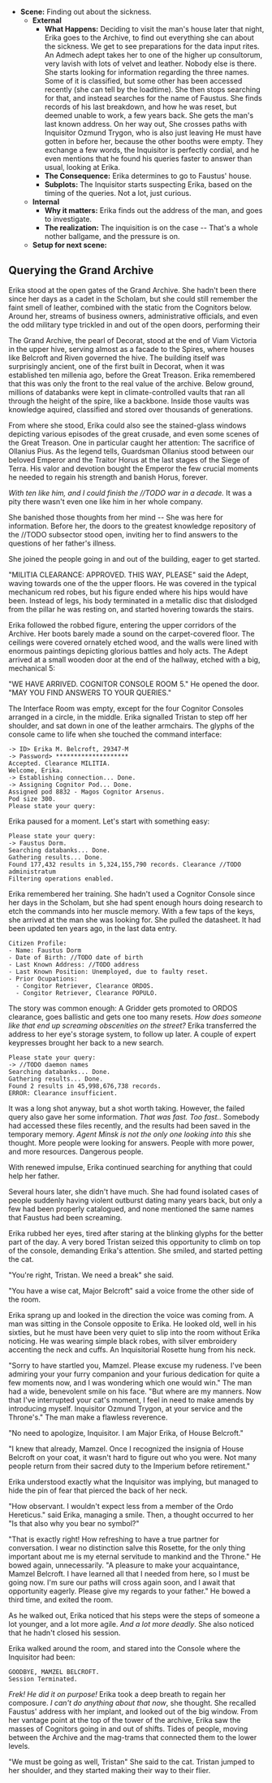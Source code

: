 - **Scene:** Finding out about the sickness.
  - **External**
    - **What Happens:** Deciding to visit the man's house later that night, Erika goes to the Archive, to find out everything she can about the sickness. We get to see preparations for the data input rites. An Admech adept takes her to one of the higher up consultorum, very lavish with lots of velvet and leather. Nobody else is there. She starts looking for information regarding the three names. Some of it is classified, but some other has been accessed recently (she can tell by the loadtime). She then stops searching for that, and instead searches for the name of Faustus. She finds records of his last breakdown, and how he was reset, but deemed unable to work, a few years back. She gets the man's last known address. On her way out, She crosses paths with Inquisitor Ozmund Trygon, who is also just leaving He must have gotten in before her, because the other booths were empty. They exchange a few words, the Inquisitor is perfectly cordial, and he even mentions that he found his queries faster to answer than usual, looking at Erika.
    - **The Consequence:** Erika determines to go to Faustus' house.
    - **Subplots:** The Inquisitor starts suspecting Erika, based on the timing of the queries. Not a lot, just curious.
  - **Internal**
    - **Why it matters:** Erika finds out the address of the man, and goes to investigate.
    - **The realization:** The inquisition is on the case -- That's a whole nother ballgame, and the pressure is on.
  - **Setup for next scene:**

Querying the Grand Archive
--------------------------

Erika stood at the open gates of the Grand Archive. She hadn't been there since her days as a cadet in the Scholam, but she could still remember the faint smell of leather, combined with the static from the Cognitors below. Around her, streams of business owners, administrative officials, and even the odd military type trickled in and out of the open doors, performing their 

The Grand Archive, the pearl of Decorat, stood at the end of Viam Victoria in the upper hive, serving almost as a facade to the Spires, where houses like Belcroft and Riven governed the hive. The building itself was surprisingly ancient, one of the first built in Decorat, when it was established ten millenia ago, before the Great Treason. Erika remembered that this was only the front to the real value of the archive. Below ground, millions of databanks were kept in climate-controlled vaults that ran all through the height of the spire, like a backbone. Inside those vaults was knowledge aquired, classified and stored over thousands of generations.

From where she stood, Erika could also see the stained-glass windows depicting various episodes of the great crusade, and even some scenes of the Great Treason. One in particular caught her attention: The sacrifice of Ollanius Pius. As the legend tells, Guardsman Ollanius stood between our beloved Emperor and the Traitor Horus at the last stages of the Siege of Terra. His valor and devotion bought the Emperor the few crucial moments he needed to regain his strength and banish Horus, forever.

_With ten like him, and I could finish the //TODO war in a decade._ It was a pity there wasn't even one like him in her whole company.

She banished those thoughts from her mind -- She was here for information. Before her, the doors to the greatest knowledge repository of the //TODO subsector stood open, inviting her to find answers to the questions of her father's illness.

She joined the people going in and out of the building, eager to get started.


"MILITIA CLEARANCE: APPROVED. THIS WAY, PLEASE" said the Adept, waving towards one of the  the upper floors. He was covered in the typical mechanicum red robes, but his figure ended where his hips would have been. Instead of legs, his body terminated in a metallic disc that dislodged from the pillar he was resting on, and started hovering towards the stairs. 

Erika followed the robbed figure, entering the upper corridors of the Archive. Her boots barely made a sound on the carpet-covered floor. The ceilings were covered ornately etched wood, and the walls were lined with enormous paintings depicting glorious battles and holy acts. The Adept arrived at a small wooden door at the end of the hallway, etched with a big, mechanical 5:

"WE HAVE ARRIVED. COGNITOR CONSOLE ROOM 5." He opened the door. "MAY YOU FIND ANSWERS TO YOUR QUERIES."

The Interface Room was empty, except for the four Cognitor Consoles arranged in a circle, in the middle. Erika signalled Tristan to step off her shoulder, and sat down in one of the leather armchairs. The glyphs of the console came to life when she touched the command interface: 

```
-> ID> Erika M. Belcroft, 29347-M
-> Password> ********************
Accepted. Clearance MILITIA.
Welcome, Erika.
-> Establishing connection... Done.
-> Assigning Cognitor Pod... Done.
Assigned pod 8832 - Magos Cognitor Arsenus.
Pod size 300.
Please state your query:
```

Erika paused for a moment. Let's start with something easy:

```
Please state your query:
-> Faustus Dorm.
Searching databanks... Done.
Gathering results... Done.
Found 177,432 results in 5,324,155,790 records. Clearance //TODO administratum
Filtering operations enabled.
```

Erika remembered her training. She hadn't used a Cognitor Console since her days in the Scholam, but she had spent enough hours doing research to etch the commands into her muscle memory. With a few taps of the keys, she arrived at the man she was looking for. She pulled the datasheet. It had been updated ten years ago, in the last data entry.

```
Citizen Profile:
- Name: Faustus Dorm
- Date of Birth: //TODO date of birth
- Last Known Address: //TODO address
- Last Known Position: Unemployed, due to faulty reset.
- Prior Ocupations:
  - Congitor Retriever, Clearance ORDOS.
  - Congitor Retriever, Clearance POPULO.
```

The story was common enough: A Gridder gets promoted to ORDOS clearance, goes ballistic and gets one too many resets. _How does someone like that end up screaming obscenities on the street?_
Erika transferred the address to her eye's storage system, to follow up later. A couple of expert keypresses brought her back to a new search.

```
Please state your query:
-> //TODO daemon names
Searching databanks... Done.
Gathering results... Done.
Found 2 results in 45,998,676,738 records.
ERROR: Clearance insufficient.
```
It was a long shot anyway, but a shot worth taking. However, the failed query also gave her some information. _That was fast. Too fast._. Somebody had accessed these files recently, and the results had been saved in the temporary memory. _Agent Minsk is not the only one looking into this_ she thought. More people were looking for answers. People with more power, and more resources. Dangerous people.

With renewed impulse, Erika continued searching for anything that could help her father.

Several hours later, she didn't have much. She had found isolated cases of people suddenly having violent outburst dating many years back, but only a few had been properly catalogued, and none mentioned the same names that Faustus had been screaming.

Erika rubbed her eyes, tired after staring at the blinking glyphs for the better part of the day. A very bored Tristan seized this opportunity to climb on top of the console, demanding Erika's attention. She smiled, and started petting the cat.

"You're right, Tristan. We need a break" she said.

"You have a wise cat, Major Belcroft" said a voice frome the other side of the room.

Erika sprang up and looked in the direction the voice was coming from. A man was sitting in the Console opposite to Erika. He looked old, well in his sixties, but he must have been very quiet to slip into the room without Erika noticing. He was wearing simple black robes, with silver embroidery accenting the neck and cuffs. An Inquisitorial Rosette hung from his neck.

"Sorry to have startled you, Mamzel. Please excuse my rudeness. I've been admiring your  your furry companion and your furious dedication for quite a few moments now, and I was wondering which one would win." The man had a wide, benevolent smile on his face. "But where are my manners. Now that I've interrupted your cat's moment, I feel in need to make amends by introducing myself. Inquisitor Ozmund Trygon, at your service and the Throne's." The man make a flawless reverence.

"No need to apologize, Inquisitor. I am Major Erika, of House Belcroft."

"I knew that already, Mamzel. Once I recognized the insignia of House Belcroft on your coat, it wasn't hard to figure out who you were. Not many people return from their sacred duty to the Imperium before retirement."

Erika understood exactly what the Inquisitor was implying, but managed to hide the pin of fear that pierced the back of her neck.

"How observant. I wouldn't expect less from a member of the Ordo Hereticus." said Erika, managing a smile. Then, a thought occurred to her "Is that also why you bear no symbol?"

"That is exactly right! How refreshing to have a true partner for conversation. I wear no distinction salve this Rosette, for the only thing important about me is my eternal servitude to mankind and the Throne." He bowed again, unnecessarily. "A pleasure to make your acquaintance, Mamzel Belcroft. I have learned all that I needed from here, so I must be going now. I'm sure our paths will cross again soon, and I await that opportunity eagerly. Please give my regards to your father." He bowed a third time, and exited the room.

As he walked out, Erika noticed that his steps were the steps of someone a lot younger, and a lot more agile. _And a lot more deadly_. She also noticed that he hadn't closed his session.

Erika walked around the room, and stared into the Console where the Inquisitor had been:

```
GOODBYE, MAMZEL BELCROFT.
Session Terminated.
```

_Frek! He did it on purpose!_ Erika took a deep breath to regain her composure. _I can't do anything about that now_, she thought. She recalled Faustus' address with her implant, and looked out of the big window. From her vantage point at the top of the tower of the archive, Erika saw the masses of Cognitors going in and out of shifts. Tides of people, moving between the Archive and the mag-trams that connected them to the lower levels.

"We must be going as well, Tristan" She said to the cat. Tristan jumped to her shoulder, and they started making their way to their flier.
